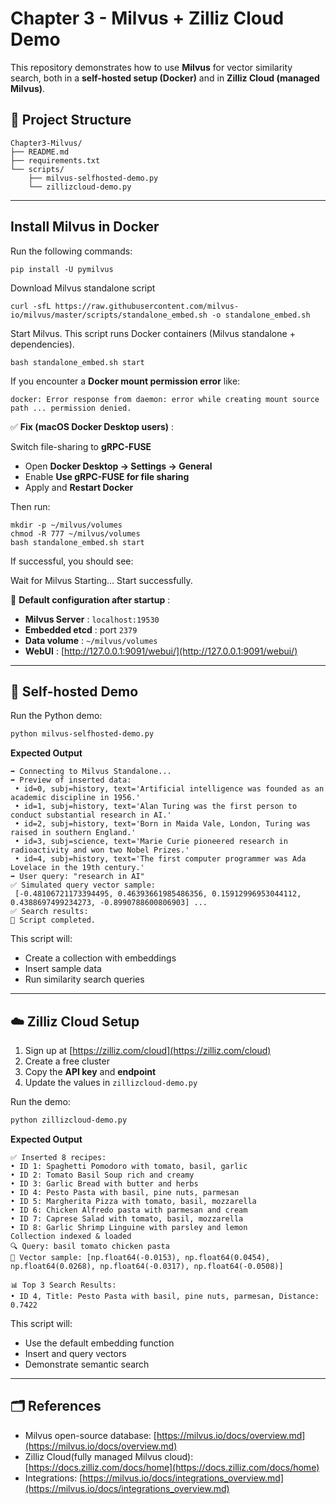 # Chapter 3 - Milvus + Zilliz Cloud Demo

This repository demonstrates how to use **Milvus** for vector similarity search,
both in a **self-hosted setup (Docker)** and in **Zilliz Cloud (managed Milvus)**.

## 📂 Project Structure

```
Chapter3-Milvus/
├── README.md
├── requirements.txt
└── scripts/
    ├── milvus-selfhosted-demo.py
    └── zillizcloud-demo.py
```

---

## **Install Milvus in Docker**

Run the following commands:

```
pip install -U pymilvus
```

Download Milvus standalone script

```
curl -sfL https://raw.githubusercontent.com/milvus-io/milvus/master/scripts/standalone_embed.sh -o standalone_embed.sh
```

Start Milvus. This script runs Docker containers (Milvus standalone + dependencies).

```
bash standalone_embed.sh start
```

If you encounter a **Docker mount permission error** like:

```
docker: Error response from daemon: error while creating mount source path ... permission denied.
```

✅  **Fix (macOS Docker Desktop users)** :

Switch file-sharing to **gRPC-FUSE**

* Open **Docker Desktop → Settings → General**
* Enable **Use gRPC-FUSE for file sharing**
* Apply and **Restart Docker**

Then run:

```
mkdir -p ~/milvus/volumes
chmod -R 777 ~/milvus/volumes
bash standalone_embed.sh start
```

If successful, you should see:

Wait for Milvus Starting...
Start successfully.

📌  **Default configuration after startup** :

* **Milvus Server** : `localhost:19530`
* **Embedded etcd** : port `2379`
* **Data volume** : `~/milvus/volumes`
* **WebUI** : [http://127.0.0.1:9091/webui/](http://127.0.0.1:9091/webui/)

---

## 🚀 Self-hosted Demo

Run the Python demo:

```bash
python milvus-selfhosted-demo.py
```

**Expected Output**

```
➡️ Connecting to Milvus Standalone...
➡️ Preview of inserted data:
 • id=0, subj=history, text='Artificial intelligence was founded as an academic discipline in 1956.'
 • id=1, subj=history, text='Alan Turing was the first person to conduct substantial research in AI.'
 • id=2, subj=history, text='Born in Maida Vale, London, Turing was raised in southern England.'
 • id=3, subj=science, text='Marie Curie pioneered research in radioactivity and won two Nobel Prizes.'
 • id=4, subj=history, text='The first computer programmer was Ada Lovelace in the 19th century.'
➡️ User query: "research in AI"
✅ Simulated query vector sample:
 [-0.48106721173394495, 0.46393661985486356, 0.15912996953044112, 0.4388697499234273, -0.8990788600806903] ...
✅ Search results:
🎉 Script completed.

```

This script will:

- Create a collection with embeddings
- Insert sample data
- Run similarity search queries

---

## ☁️ Zilliz Cloud Setup

1. Sign up at [https://zilliz.com/cloud](https://zilliz.com/cloud)
2. Create a free cluster
3. Copy the **API key** and **endpoint**
4. Update the values in `zillizcloud-demo.py`

Run the demo:

```bash
python zillizcloud-demo.py
```

**Expected Output**

```
✅ Inserted 8 recipes:
• ID 1: Spaghetti Pomodoro with tomato, basil, garlic
• ID 2: Tomato Basil Soup rich and creamy
• ID 3: Garlic Bread with butter and herbs
• ID 4: Pesto Pasta with basil, pine nuts, parmesan
• ID 5: Margherita Pizza with tomato, basil, mozzarella
• ID 6: Chicken Alfredo pasta with parmesan and cream
• ID 7: Caprese Salad with tomato, basil, mozzarella
• ID 8: Garlic Shrimp Linguine with parsley and lemon
Collection indexed & loaded
🔍 Query: basil tomato chicken pasta
🔢 Vector sample: [np.float64(-0.0153), np.float64(0.0454), np.float64(0.0268), np.float64(-0.0317), np.float64(-0.0508)]

📊 Top 3 Search Results:
• ID 4, Title: Pesto Pasta with basil, pine nuts, parmesan, Distance: 0.7422

```

This script will:

- Use the default embedding function
- Insert and query vectors
- Demonstrate semantic search

---

## 🗂 References

- Milvus open-source database: [https://milvus.io/docs/overview.md](https://milvus.io/docs/overview.md)
- Zilliz Cloud(fully managed Milvus cloud): [https://docs.zilliz.com/docs/home](https://docs.zilliz.com/docs/home)
- Integrations: [https://milvus.io/docs/integrations_overview.md](https://milvus.io/docs/integrations_overview.md)
